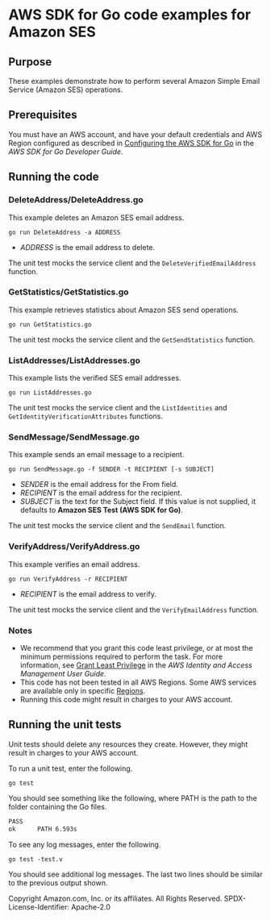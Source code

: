 # AWS SDK for Go code examples for Amazon SES

## Purpose

These examples demonstrate how to perform several Amazon Simple Email Service (Amazon SES) operations.

## Prerequisites

You must have an AWS account, and have your default credentials and AWS Region
configured as described in
[Configuring the AWS SDK for Go](https://docs.aws.amazon.com/sdk-for-go/v1/developer-guide/configuring-sdk.html)
in the _AWS SDK for Go Developer Guide_.

## Running the code

### DeleteAddress/DeleteAddress.go

This example deletes an Amazon SES email address.

`go run DeleteAddress -a ADDRESS`

- _ADDRESS_ is the email address to delete.

The unit test mocks the service client and the `DeleteVerifiedEmailAddress` function.

### GetStatistics/GetStatistics.go

This example retrieves statistics about Amazon SES send operations.

`go run GetStatistics.go`

The unit test mocks the service client and the `GetSendStatistics` function.

### ListAddresses/ListAddresses.go

This example lists the verified SES email addresses.

`go run ListAddresses.go`

The unit test mocks the service client and the `ListIdentities` and `GetIdentityVerificationAttributes` functions.

### SendMessage/SendMessage.go

This example sends an email message to a recipient.

`go run SendMessage.go -f SENDER -t RECIPIENT [-s SUBJECT]`

- _SENDER_ is the email address for the From field.
- _RECIPIENT_ is the email address for the recipient.
- _SUBJECT_ is the text for the Subject field.
  If this value is not supplied, it defaults to **Amazon SES Test (AWS SDK for Go)**.

The unit test mocks the service client and the `SendEmail` function.

### VerifyAddress/VerifyAddress.go

This example verifies an email address.

`go run VerifyAddress -r RECIPIENT`

- _RECIPIENT_ is the email address to verify.

The unit test mocks the service client and the `VerifyEmailAddress` function.

### Notes

- We recommend that you grant this code least privilege,
  or at most the minimum permissions required to perform the task.
  For more information, see
  [Grant Least Privilege](https://docs.aws.amazon.com/IAM/latest/UserGuide/best-practices.html#grant-least-privilege)
  in the _AWS Identity and Access Management User Guide_.
- This code has not been tested in all AWS Regions.
  Some AWS services are available only in specific
  [Regions](https://aws.amazon.com/about-aws/global-infrastructure/regional-product-services).
- Running this code might result in charges to your AWS account.

## Running the unit tests

Unit tests should delete any resources they create.
However, they might result in charges to your
AWS account.

To run a unit test, enter the following.

`go test`

You should see something like the following,
where PATH is the path to the folder containing the Go files.

```sh
PASS
ok      PATH 6.593s
```

To see any log messages, enter the following.

`go test -test.v`

You should see additional log messages.
The last two lines should be similar to the previous output shown.

Copyright Amazon.com, Inc. or its affiliates. All Rights Reserved. SPDX-License-Identifier: Apache-2.0
